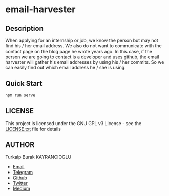 # email-harvester

## Description
When applying for an internship or job, we know the person but may not find his / her email address. We also do not want to communicate with the contact page on the blog page he wrote years ago. In this case, if the person we are going to contact is a developer and uses github, the email harvester will gather his email addresses by using his / her commits. So we can easily find out which email address he / she is using.

## Quick Start
```
npm run serve
```

## LICENSE
This project is licensed under the GNU GPL v3 License - see the [LICENSE.txt](LICENSE.txt) file for details

## AUTHOR
Turkalp Burak KAYRANCIOGLU 

* [Email](mailto:bkayranci@gmail.com)
* [Telegram](https://t.me/bkayranci)
* [Github](https://github.com/bkayranci)
* [Twitter](https://twitter.com/bkayranci)
* [Medium](https://medium.com/@bkayranci)
